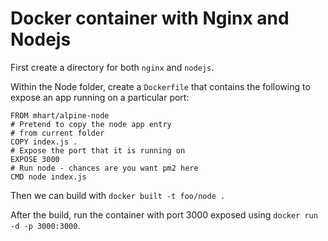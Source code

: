 # Docker container with Nginx and Nodejs

First create a directory for both `nginx` and `nodejs`.

Within the Node folder, create a `Dockerfile` that contains the following to expose an app running on a particular port:

```
FROM mhart/alpine-node
# Pretend to copy the node app entry
# from current folder
COPY index.js .
# Expose the port that it is running on
EXPOSE 3000
# Run node - chances are you want pm2 here
CMD node index.js
```

Then we can build with `docker built -t foo/node .`

After the build, run the container with port 3000 exposed using `docker run -d -p 3000:3000`.
